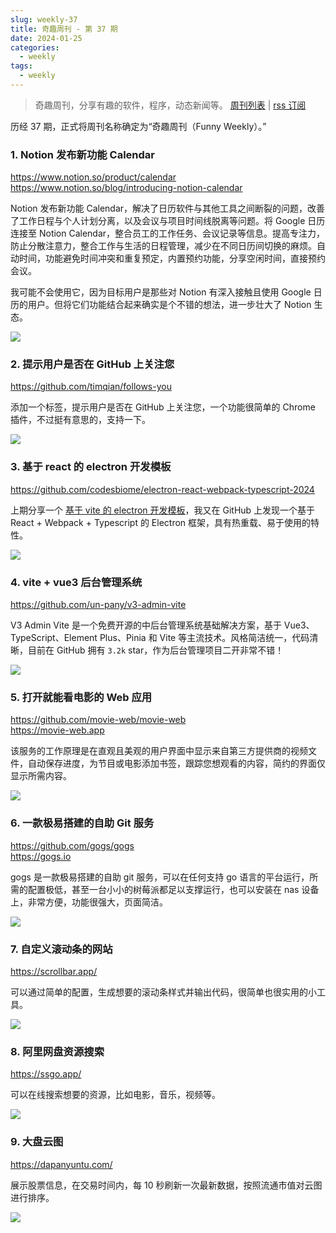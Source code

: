 ```yaml
---
slug: weekly-37
title: 奇趣周刊 - 第 37 期
date: 2024-01-25
categories:
  - weekly
tags:
  - weekly
---
```


> 奇趣周刊，分享有趣的软件，程序，动态新闻等。 [周刊列表](/categories/weekly/) | [rss 订阅](/categories/weekly/index.xml)

历经 37 期，正式将周刊名称确定为“奇趣周刊（Funny Weekly）。”

### 1. Notion 发布新功能 Calendar

https://www.notion.so/product/calendar  
https://www.notion.so/blog/introducing-notion-calendar  

Notion 发布新功能 Calendar，解决了日历软件与其他工具之间断裂的问题，改善了工作日程与个人计划分离，以及会议与项目时间线脱离等问题。将 Google 日历连接至 Notion Calendar，整合员工的工作任务、会议记录等信息。提高专注力，防止分散注意力，整合工作与生活的日程管理，减少在不同日历间切换的麻烦。自动时间，功能避免时间冲突和重复预定，内置预约功能，分享空闲时间，直接预约会议。

我可能不会使用它，因为目标用户是那些对 Notion 有深入接触且使用 Google 日历的用户。但将它们功能结合起来确实是个不错的想法，进一步壮大了 Notion 生态。

![](https://imgurl.zishu.me/2024/01/1705548519153.webp)

### 2. 提示用户是否在 GitHub 上关注您

https://github.com/timqian/follows-you

添加一个标签，提示用户是否在 GitHub 上关注您，一个功能很简单的 Chrome 插件，不过挺有意思的，支持一下。

![](https://imgurl.zishu.me/2024/01/1705541877729.webp)

### 3. 基于 react 的 electron 开发模板

https://github.com/codesbiome/electron-react-webpack-typescript-2024

上期分享一个 [基于 vite 的 electron 开发模板](/blog/weekly-36.html/#2-基于-vite-的-electron-开发模板)，我又在 GitHub 上发现一个基于 React + Webpack + Typescript 的 Electron 框架，具有热重载、易于使用的特性。

![](https://imgurl.zishu.me/2024/01/1705546839975.gif)

### 4. vite + vue3 后台管理系统

https://github.com/un-pany/v3-admin-vite

V3 Admin Vite 是一个免费开源的中后台管理系统基础解决方案，基于 Vue3、TypeScript、Element Plus、Pinia 和 Vite 等主流技术。风格简洁统一，代码清晰，目前在 GitHub 拥有 `3.2k` star，作为后台管理项目二开非常不错！

![](https://imgurl.zishu.me/2024/01/1705649734133.webp)

### 5. 打开就能看电影的 Web 应用

https://github.com/movie-web/movie-web  
https://movie-web.app  

该服务的工作原理是在直观且美观的用户界面中显示来自第三方提供商的视频文件，自动保存进度，为节目或电影添加书签，跟踪您想观看的内容，简约的界面仅显示所需内容。

![](https://imgurl.zishu.me/2024/01/1705652570738.webp)

### 6. 一款极易搭建的自助 Git 服务

https://github.com/gogs/gogs  
https://gogs.io

gogs 是一款极易搭建的自助 git 服务，可以在任何支持 go 语言的平台运行，所需的配置极低，甚至一台小小的树莓派都足以支撑运行，也可以安装在 nas 设备上，非常方便，功能很强大，页面简洁。

![](https://imgurl.zishu.me/2024/01/1705657649604.webp)

### 7. 自定义滚动条的网站

https://scrollbar.app/

可以通过简单的配置，生成想要的滚动条样式并输出代码，很简单也很实用的小工具。

![](https://imgurl.zishu.me/2024/01/1705731526788.webp)

### 8. 阿里网盘资源搜索

https://ssgo.app/

可以在线搜索想要的资源，比如电影，音乐，视频等。

![](https://imgurl.zishu.me/2024/01/1705980532152.webp)

### 9. 大盘云图

https://dapanyuntu.com/

展示股票信息，在交易时间内，每 10 秒刷新一次最新数据，按照流通市值对云图进行排序。

![](https://imgurl.zishu.me/2024/01/1705902643809.webp)
